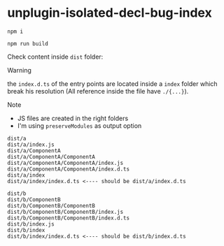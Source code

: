 # unplugin-isolated-decl-bug-index

```shell
npm i
```

```shell
npm run build
```

Check content inside `dist` folder:

> [!WARNING]
> the `index.d.ts` of the entry points are located inside a `index` folder which break his resolution (All reference inside the file have `./{...}`).

> [!NOTE]
>
> - JS files are created in the right folders
> - I'm using `preserveModules` as output option

```text
dist/a
dist/a/index.js
dist/a/ComponentA
dist/a/ComponentA/ComponentA
dist/a/ComponentA/ComponentA/index.js
dist/a/ComponentA/ComponentA/index.d.ts
dist/a/index
dist/a/index/index.d.ts <---- should be dist/a/index.d.ts

dist/b
dist/b/ComponentB
dist/b/ComponentB/ComponentB
dist/b/ComponentB/ComponentB/index.js
dist/b/ComponentB/ComponentB/index.d.ts
dist/b/index.js
dist/b/index
dist/b/index/index.d.ts <---- should be dist/b/index.d.ts
```
